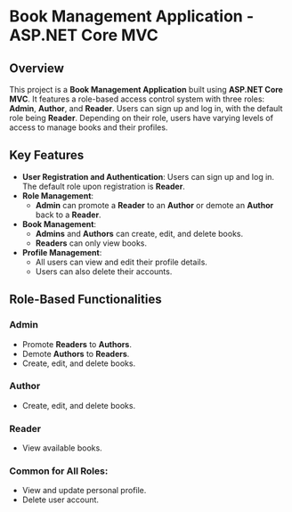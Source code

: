 # Book Management Application - ASP.NET Core MVC

## Overview

This project is a **Book Management Application** built using **ASP.NET Core MVC**. It features a role-based access control system with three roles: **Admin**, **Author**, and **Reader**. Users can sign up and log in, with the default role being **Reader**. Depending on their role, users have varying levels of access to manage books and their profiles.

## Key Features

- **User Registration and Authentication**: Users can sign up and log in. The default role upon registration is **Reader**.
- **Role Management**: 
  - **Admin** can promote a **Reader** to an **Author** or demote an **Author** back to a **Reader**.
- **Book Management**: 
  - **Admins** and **Authors** can create, edit, and delete books.
  - **Readers** can only view books.
- **Profile Management**: 
  - All users can view and edit their profile details.
  - Users can also delete their accounts.

## Role-Based Functionalities

### Admin
- Promote **Readers** to **Authors**.
- Demote **Authors** to **Readers**.
- Create, edit, and delete books.

### Author
- Create, edit, and delete books.

### Reader
- View available books.

### Common for All Roles:
- View and update personal profile.
- Delete user account.
